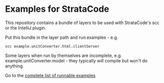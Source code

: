 # Examples for StrataCode

This repository contains a bundle of layers to be used with StrataCode's scc or the IntelliJ plugin.

Put this bundle in the layer path and run examples - e.g.

    scc example.unitConverter.html.clientServer 

Some layers when run by themselves are incomplete, e.g. example.unitConverter.model - they typically will compile but won't do anything.

Go to the [complete list of runnable examples](http://www.stratacode.com/doc/exampleLayers.html)

